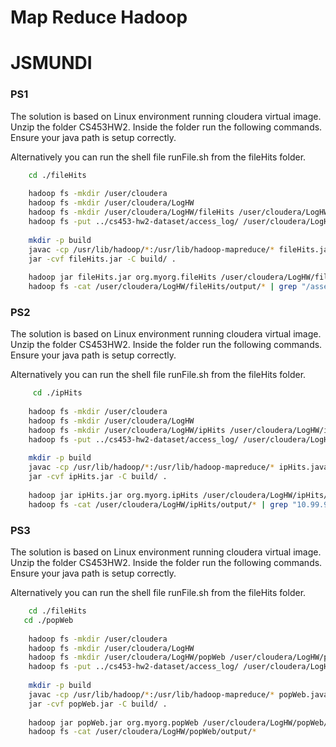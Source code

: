 # Map Reduce Hadoop
# JSMUNDI
### PS1 
The solution is based on Linux environment running cloudera virtual image. Unzip the folder CS453HW2. Inside the folder run the following commands. Ensure your java path is setup correctly. 

Alternatively you can run the shell file runFile.sh from the fileHits folder.
    
```bash
    cd ./fileHits
    
    hadoop fs -mkdir /user/cloudera
    hadoop fs -mkdir /user/cloudera/LogHW
    hadoop fs -mkdir /user/cloudera/LogHW/fileHits /user/cloudera/LogHW2/fileHits/input
    hadoop fs -put ../cs453-hw2-dataset/access_log/ /user/cloudera/LogHW/fileHits/input
    
    mkdir -p build
    javac -cp /usr/lib/hadoop/*:/usr/lib/hadoop-mapreduce/* fileHits.java -d build -Xlint 
    jar -cvf fileHits.jar -C build/ . 
    
    hadoop jar fileHits.jar org.myorg.fileHits /user/cloudera/LogHW/fileHits/input /user/cloudera/LogHW/fileHits/output
    hadoop fs -cat /user/cloudera/LogHW/fileHits/output/* | grep "/assets/js/the-associates.js"
``` 

### PS2
The solution is based on Linux environment running cloudera virtual image. Unzip the folder CS453HW2. Inside the folder run the following commands. Ensure your java path is setup correctly. 

Alternatively you can run the shell file runFile.sh from the fileHits folder.
    
```bash
     cd ./ipHits
    
    hadoop fs -mkdir /user/cloudera
    hadoop fs -mkdir /user/cloudera/LogHW
    hadoop fs -mkdir /user/cloudera/LogHW/ipHits /user/cloudera/LogHW/ipHits/input
    hadoop fs -put ../cs453-hw2-dataset/access_log/ /user/cloudera/LogHW/ipHits/input
    
    mkdir -p build
    javac -cp /usr/lib/hadoop/*:/usr/lib/hadoop-mapreduce/* ipHits.java -d build -Xlint 
    jar -cvf ipHits.jar -C build/ . 
    
    hadoop jar ipHits.jar org.myorg.ipHits /user/cloudera/LogHW/ipHits/input /user/cloudera/LogHW/ipHits/output
    hadoop fs -cat /user/cloudera/LogHW/ipHits/output/* | grep "10.99.99.186"
``` 

### PS3
The solution is based on Linux environment running cloudera virtual image. Unzip the folder CS453HW2. Inside the folder run the following commands. Ensure your java path is setup correctly. 

Alternatively you can run the shell file runFile.sh from the fileHits folder.
    
```bash
    cd ./fileHits
   cd ./popWeb
    
    hadoop fs -mkdir /user/cloudera
    hadoop fs -mkdir /user/cloudera/LogHW
    hadoop fs -mkdir /user/cloudera/LogHW/popWeb /user/cloudera/LogHW/popWeb/input
    hadoop fs -put ../cs453-hw2-dataset/access_log/ /user/cloudera/LogHW2/popWeb/input
    
    mkdir -p build
    javac -cp /usr/lib/hadoop/*:/usr/lib/hadoop-mapreduce/* popWeb.java -d build -Xlint 
    jar -cvf popWeb.jar -C build/ . 
    
    hadoop jar popWeb.jar org.myorg.popWeb /user/cloudera/LogHW/popWeb/input /user/cloudera/LogHW/popWeb/output
    hadoop fs -cat /user/cloudera/LogHW/popWeb/output/*
``` 
